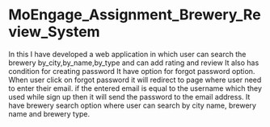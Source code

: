 # MoEngage_Assignment_Brewery_Review_System
In this I have developed a web application in which user can search the brewery by_city,by_name,by_type and can add rating and review 
It also has condition for creating password
It have option for forgot password option. When user click on forgot password it will redirect to page where user need to enter their email. if the entered email is equal to the username which they used while sign up then it will send the password to the email address.
It have brewery search option where user can search by city name, brewery name and brewery type.

